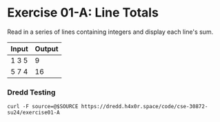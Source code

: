 # Exercise 01-A: Line Totals

Read in a series of lines containing integers and display each line's sum.

<table>
    <thead>
        <tr>
            <th>Input</th>
            <th>Output</th>
        </tr>
    </thead>
    <tbody>
        <tr>
        <td>1 3 5</td>
        <td>9</td>
        </tr>
        <tr>
        <td>5 7 4</td>
        <td>16</td>
        </tr>
    </tbody>
</table>

### Dredd Testing

`curl -F source=@$SOURCE https://dredd.h4x0r.space/code/cse-30872-su24/exercise01-A`
